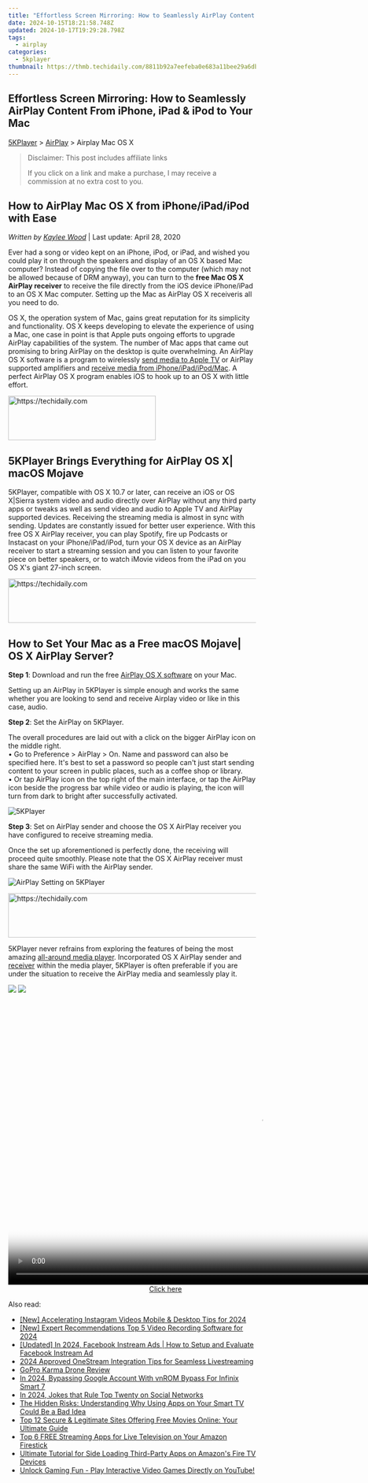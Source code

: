 ```yaml
---
title: "Effortless Screen Mirroring: How to Seamlessly AirPlay Content From iPhone, iPad & iPod to Your Mac"
date: 2024-10-15T18:21:58.748Z
updated: 2024-10-17T19:29:28.798Z
tags:
  - airplay
categories:
  - 5kplayer
thumbnail: https://thmb.techidaily.com/8811b92a7eefeba0e683a11bee29a6db304b4d3eeed54950f10cd7a4ce1787b2.jpg
---
```


## Effortless Screen Mirroring: How to Seamlessly AirPlay Content From iPhone, iPad & iPod to Your Mac

[5KPlayer](https://tools.techidaily.com/5kplayer/products/) \> [AirPlay](https://tools.techidaily.com/5kplayer/airplay/) \> Airplay Mac OS X

>  Disclaimer: This post includes affiliate links
>
>  If you click on a link and make a purchase, I may receive a commission at no extra cost to you.
>

## How to AirPlay Mac OS X from iPhone/iPad/iPod with Ease

 _Written by [Kaylee Wood](https://www.quora.com/profile/Amanda-Hu-21)_ | Last update: April 28, 2020

Ever had a song or video kept on an iPhone, iPod, or iPad, and wished you could play it on through the speakers and display of an OS X based Mac computer? Instead of copying the file over to the computer (which may not be allowed because of DRM anyway), you can turn to the **free Mac OS X AirPlay receiver** to receive the file directly from the iOS device iPhone/iPad to an OS X Mac computer. Setting up the Mac as AirPlay OS X receiveris all you need to do.

OS X, the operation system of Mac, gains great reputation for its simplicity and functionality. OS X keeps developing to elevate the experience of using a Mac, one case in point is that Apple puts ongoing efforts to upgrade AirPlay capabilities of the system. The number of Mac apps that came out promising to bring AirPlay on the desktop is quite overwhelming. An AirPlay OS X software is a program to wirelessly [send media to Apple TV](https://tools.techidaily.com/5kplayer/airplay/) or AirPlay supported amplifiers and [receive media from iPhone/iPad/iPod/Mac](https://tools.techidaily.com/5kplayer/airplay/). A perfect AirPlay OS X program enables iOS to hook up to an OS X with little effort.

<!-- affiliate ads begin -->
<a href="https://aligracehair.sjv.io/c/5597632/1934183/19272" target="_top" id="1934183">
  <img src="//a.impactradius-go.com/display-ad/19272-1934183" border="0" alt="https://techidaily.com" width="300" height="90"/>
</a>
<img height="0" width="0" src="https://aligracehair.sjv.io/i/5597632/1934183/19272" style="position:absolute;visibility:hidden;" border="0" />
<!-- affiliate ads end -->

## 5KPlayer Brings Everything for AirPlay OS X| macOS Mojave

5KPlayer, compatible with OS X 10.7 or later, can receive an iOS or OS X|Sierra system video and audio directly over AirPlay without any third party apps or tweaks as well as send video and audio to Apple TV and AirPlay supported devices. Receiving the streaming media is almost in sync with sending. Updates are constantly issued for better user experience. With this free OS X AirPlay receiver, you can play Spotify, fire up Podcasts or Instacast on your iPhone/iPad/iPod, turn your OS X device as an AirPlay receiver to start a streaming session and you can listen to your favorite piece on better speakers, or to watch iMovie videos from the iPad on you OS X's giant 27-inch screen.

<!-- affiliate ads begin -->
<a href="https://appsumo.8odi.net/c/5597632/2043618/7443" target="_top" id="2043618">
  <img src="//a.impactradius-go.com/display-ad/7443-2043618" border="0" alt="https://techidaily.com" width="728" height="90"/>
</a>
<img height="0" width="0" src="https://appsumo.8odi.net/i/5597632/2043618/7443" style="position:absolute;visibility:hidden;" border="0" />
<!-- affiliate ads end -->

## How to Set Your Mac as a Free macOS Mojave| OS X AirPlay Server?

**Step 1**: Download and run the free [AirPlay OS X software](https://tools.techidaily.com/5kplayer/products/) on your Mac.

 Setting up an AirPlay in 5KPlayer is simple enough and works the same whether you are looking to send and receive Airplay video or like in this case, audio.

**Step 2**: Set the AirPlay on 5KPlayer.

The overall procedures are laid out with a click on the bigger AirPlay icon on the middle right.   
 • Go to Preference > AirPlay > On. Name and password can also be specified here. It's best to set a password so people can't just start sending content to your screen in public places, such as a coffee shop or library.  
 • Or tap AirPlay icon on the top right of the main interface, or tap the AirPlay icon beside the progress bar while video or audio is playing, the icon will turn from dark to bright after successfully activated.

![5KPlayer](https://www.5kplayer.com/airplay/img/5kplayer.jpg)

**Step 3**: Set on AirPlay sender and choose the OS X AirPlay receiver you have configured to receive streaming media.

Once the set up aforementioned is perfectly done, the receiving will proceed quite smoothly. Please note that the OS X AirPlay receiver must share the same WiFi with the AirPlay sender.

![AirPlay Setting on 5KPlayer](https://www.5kplayer.com/airplay/img/5k-airplay-osx-trl-032601.jpg) 

<!-- affiliate ads begin -->
<a href="https://appsumo.8odi.net/c/5597632/2049387/7443" target="_top" id="2049387">
  <img src="//a.impactradius-go.com/display-ad/7443-2049387" border="0" alt="https://techidaily.com" width="728" height="90"/>
</a>
<img height="0" width="0" src="https://appsumo.8odi.net/i/5597632/2049387/7443" style="position:absolute;visibility:hidden;" border="0" />
<!-- affiliate ads end -->

5KPlayer never refrains from exploring the features of being the most amazing [all-around media player](https://tools.techidaily.com/5kplayer/products/). Incorporated OS X AirPlay sender and [receiver](https://tools.techidaily.com/5kplayer/airplay/) within the media player, 5KPlayer is often preferable if you are under the situation to receive the AirPlay media and seamlessly play it.

[![](https://www.5kplayer.com/airplay/../button/freedownbackmac.png)](https://tools.techidaily.com/5kplayer/products/) [![](https://www.5kplayer.com/airplay/../button/freedownwhitewin.png)](https://tools.techidaily.com/5kplayer/products/)

<!-- affiliate ads begin -->
<span id="1444782">
					<video width="1024" height="576" style="cursor:pointer"
           poster="//a.impactradius-go.com/display-clicktoplayimage/1444782.png"
           onclick="if(!this.playClicked){this.play();this.setAttribute('controls',true);this.playClicked=true;}">
	   <source src="//a.impactradius-go.com/display-ad/14559-1444782">
	   <img src="//a.impactradius-go.com/display-clicktoplayimage/1444782.png" style="border: none; height: 100%; width: 100%; object-fit: contain">
	</video>
	<div style="width:640px;text-align:center"><a href="javascript:window.open(decodeURIComponent('https%3A%2F%2Fpropmoneyinc.pxf.io%2Fc%2F5597632%2F1444782%2F14559'), '_blank');void(0);">Click here</a></div>
</span>
<img height="0" width="0" src="https://imp.pxf.io/i/5597632/1444782/14559" style="position:absolute;visibility:hidden;" border="0" />
<!-- affiliate ads end -->

<ins class="adsbygoogle"
     style="display:block"
     data-ad-format="autorelaxed"
     data-ad-client="ca-pub-7571918770474297"
     data-ad-slot="1223367746"></ins>

<ins class="adsbygoogle"
     style="display:block"
     data-ad-client="ca-pub-7571918770474297"
     data-ad-slot="8358498916"
     data-ad-format="auto"
     data-full-width-responsive="true"></ins>

<span class="atpl-alsoreadstyle">Also read:</span>
<div><ul>
<li><a href="https://instagram-clips.techidaily.com/new-accelerating-instagram-videos-mobile-and-desktop-tips-for-2024/"><u>[New] Accelerating Instagram Videos Mobile & Desktop Tips for 2024</u></a></li>
<li><a href="https://video-screen-grab.techidaily.com/new-expert-recommendations-top-5-video-recording-software-for-2024/"><u>[New] Expert Recommendations Top 5 Video Recording Software for 2024</u></a></li>
<li><a href="https://facebook-clips.techidaily.com/updated-in-2024-facebook-instream-ads-how-to-setup-and-evaluate-facebook-instream-ad/"><u>[Updated] In 2024, Facebook Instream Ads | How to Setup and Evaluate Facebook Instream Ad</u></a></li>
<li><a href="https://extra-guidance.techidaily.com/2024-approved-onestream-integration-tips-for-seamless-livestreaming/"><u>2024 Approved OneStream Integration Tips for Seamless Livestreaming</u></a></li>
<li><a href="https://extra-resources.techidaily.com/gopro-karma-drone-review/"><u>GoPro Karma Drone Review</u></a></li>
<li><a href="https://unlock-android.techidaily.com/in-2024-bypassing-google-account-with-vnrom-bypass-for-infinix-smart-7-by-drfone-android/"><u>In 2024, Bypassing Google Account With vnROM Bypass For Infinix Smart 7</u></a></li>
<li><a href="https://twitter-videos.techidaily.com/in-2024-jokes-that-rule-top-twenty-on-social-networks/"><u>In 2024, Jokes that Rule Top Twenty on Social Networks</u></a></li>
<li><a href="https://media-tips.techidaily.com/the-hidden-risks-understanding-why-using-apps-on-your-smart-tv-could-be-a-bad-idea/"><u>The Hidden Risks: Understanding Why Using Apps on Your Smart TV Could Be a Bad Idea</u></a></li>
<li><a href="https://media-tips.techidaily.com/top-12-secure-and-legitimate-sites-offering-free-movies-online-your-ultimate-guide/"><u>Top 12 Secure & Legitimate Sites Offering Free Movies Online: Your Ultimate Guide</u></a></li>
<li><a href="https://media-tips.techidaily.com/top-6-free-streaming-apps-for-live-television-on-your-amazon-firestick/"><u>Top 6 FREE Streaming Apps for Live Television on Your Amazon Firestick</u></a></li>
<li><a href="https://media-tips.techidaily.com/ultimate-tutorial-for-side-loading-third-party-apps-on-amazons-fire-tv-devices/"><u>Ultimate Tutorial for Side Loading Third-Party Apps on Amazon's Fire TV Devices</u></a></li>
<li><a href="https://media-tips.techidaily.com/unlock-gaming-fun-play-interactive-video-games-directly-on-youtube/"><u>Unlock Gaming Fun - Play Interactive Video Games Directly on YouTube!</u></a></li>
</ul></div>

